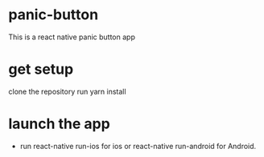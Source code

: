 # panic-button
This is a react native panic button app

# get setup
clone the repository
run yarn install
# launch the app 
- run react-native run-ios for ios 
or react-native run-android for Android.

